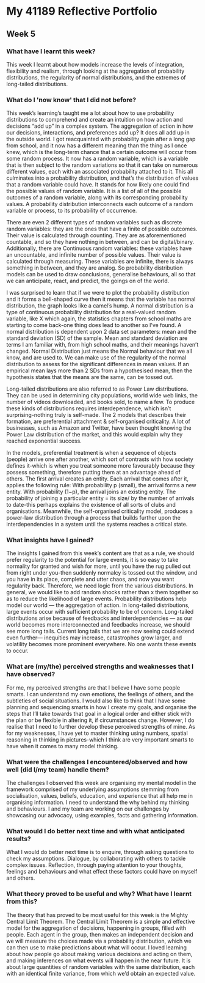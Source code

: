# My 41189 Reflective Portfolio
## Week 5
### What have I learnt this week?
This week I learnt about how models increase the levels of integration, flexibility and realism, through looking at the aggregation of probability distributions, the regularity of normal distributions, and the extremes of long-tailed distributions. 

### What do I 'now know' that I did not before?
This week’s learning’s taught me a lot about how to use probability distributions to comprehend and create an intuition on how action and decisions “add up” in a complex system. The aggregation of action in how our decisions, interactions, and preferences add up? It does all add up in the outside world. I got reacquainted with probability again after a long gap from school, and it now has a different meaning than the thing as I once knew, which is the long-term chance that a certain outcome will occur from some random process. It now has a random variable, which is a variable that is then subject to the random variations so that it can take on numerous different values, each with an associated probability attached to it. This all culminates into a probability distribution, and that’s the distribution of values that a random variable could have. It stands for how likely one could find the possible values of random variable. It is a list of all of the possible outcomes of a random variable, along with its corresponding probability values. A probability distribution interconnects each outcome of a random variable or process, to its probability of occurrence.

There are even 2 different types of random variables such as discrete random variables: they are the ones that have a finite of possible outcomes. Their value is calculated through counting. They are  as aforementioned countable,  and so they have nothing in between, and can be digital/binary. Additionally, there are Continuous random variables: these variables have an uncountable, and infinite number of possible values. Their value is calculated through measuring. These variables are infinite, there is always something in between, and they are analog. So probability distribution models can be used to draw conclusions, generalise behaviours, all so that we can anticipate, react, and predict, the goings on of the world.

I was surprised to learn that if we were to plot the probability distribution and it forms a bell-shaped curve then it means that the variable has normal distribution, the graph looks like a camel’s hump. A normal distribution is a type of continuous probability distribution for a real-valued random variable, like X which again, the statistics chapters from school maths are starting to come back-one thing does lead to another so I’ve found. A normal distribution is dependent upon 2 data set parameters: mean and the standard deviation (SD) of the sample. Mean and standard deviation are terms I am familiar with, from high school maths, and their meanings haven’t changed. Normal Distribution just means the Normal behaviour that we all know, and are used to. We can make use of the regularity of the normal distribution to assess for the significant differences in mean values. If an empirical mean lays more than 2 SDs from a hypothesised mean, then the hypothesis states that the means are the same, can be tossed out. 

Long-tailed distributions are also referred to as Power Law distributions. They can be used in determining city populations, world wide web links, the number of videos downloaded, and books sold, to name a few. To produce these kinds of distributions requires interdependence, which isn’t surprising-nothing truly is self-made. The 2 models that describes their formation, are preferential attachment & self-organised criticality. A lot of businesses, such as Amazon and Twitter, have been thought knowing the Power Law distribution of the market, and this would explain why they reached exponential success. 

In the models, preferential treatment is when a sequence of objects (people) arrive one after another, which sort of contrasts with how society defines it-which is when you treat someone more favourably because they possess something, therefore putting them at an advantage ahead of others. The first arrival creates an entity. Each arrival that comes after it, applies the following rule: With probability p (small), the arrival forms a new entity. With probability (1−p), the arrival joins an existing entity. The probability of joining a particular entity = its size/ by the number of arrivals to date-this perhaps explains the existence of all sorts of clubs and organisations. Meanwhile, the self-organised criticality model, produces a power-law distribution through a process that builds further upon the interdependencies in a system until the systems reaches a critical state.

### What insights have I gained?
The insights I gained from this week’s content are that as a rule, we should prefer regularity to the potential for large events, it is so easy to take normality for granted and wish for more, until you have the rug pulled out from right under you-then suddenly normalcy is tossed out the window, and you have in its place, complete and utter chaos, and now you want regularity back. Therefore, we  need logic from the various distributions. In general, we would like to add random shocks rather than x them together so as to reduce the likelihood of large events. Probability distributions help model our world — the aggregation of action. In long-tailed distributions, large events occur with sufficient probability to be of concern. Long-tailed distributions arise because of feedbacks and interdependencies — as our world becomes more interconnected and feedbacks increase, we should see more long tails. Current long tails that we are now seeing could extend even further— inequities may increase, catastrophes grow larger, and volatility becomes more prominent everywhere. No one wants these events to occur. 

### What are (my/the) perceived strengths and weaknesses that I have observed?
For me, my perceived strengths are that I believe I have some people smarts. I can understand my own emotions, the feelings of others, and the subtleties of social situations. I would also like to think that I have some planning and sequencing smarts in how I create my goals, and organise the steps that I’ll take towards that goal in a logical order and either stick with the plan or be flexible in altering it, if circumstances change. However, I do realise that I need to further develop these perceived strengths of mine. As for my weaknesses, I have yet to master thinking using numbers, spatial reasoning in thinking in pictures-which I think are very important smarts to have when it comes to many model thinking.

### What were the challenges I encountered/observed and how well (did I/my team) handle them?
The challenges I observed this week are organising my mental model in the framework comprised of my underlying assumptions stemming from socialisation, values, beliefs, education, and experience that all help me in organising information. I need to understand the why behind my thinking and behaviours. I and my team are working on our challenges by showcasing our advocacy, using examples, facts and gathering information. 

### What would I do better next time and with what anticipated results?
What I would do better next time is to enquire, through asking questions to check my assumptions. Dialogue, by collaborating with others to tackle complex issues. Reflection, through paying attention to your thoughts, feelings and behaviours and what effect these factors could have on myself and others. 

### What theory proved to be useful and why? What have I learnt from this?
The theory that has proved to be most useful for this week is the Mighty Central Limit Theorem. The Central Limit Theorem is a simple and effective model for the aggregation of decisions, happening in groups, filled with people. Each agent in the group, then makes an independent decision and we will measure the choices made via a probability distribution, which we can then use to make predictions about what will occur. I loved learning about how people go about making various decisions and acting on them, and making inferences on what events will happen in the near future. It is about large quantities of random variables with the same distribution, each with an identical finite variance, from which we’d obtain an expected value. 
